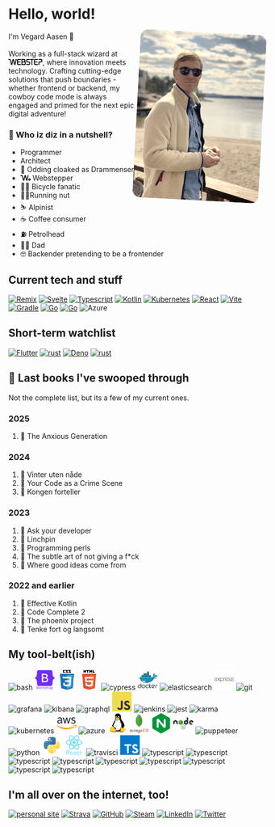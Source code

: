 <h1 align="left">Hello, world!</h1>
<img style="border-radius: 15px; filter: sepia(35%); transform: rotate(3deg)" src="./me.jpeg" width="250" alt="vegard aasen amazing beautiful photo" align="right">
<p>
    I'm Vegard Aasen <span style="overflow: hidden;transition-duration: 0.8s;transition-property: transform;transform: rotate(360deg);">👋</span>
    <br />
    <br />
    Working as a full-stack wizard at <a href="https://www.webstep.no/"><img src="./wo-large.png" height="12px" alt="webstep logo"></a>, 
    where innovation meets technology. 
    Crafting cutting-edge solutions that push boundaries - whether frontend or backend, my cowboy code mode is always engaged and primed for the next epic digital adventure!
</p>

### 🤔 Who iz diz in a nutshell?

* Programmer
* Architect
* 📍 Odding cloaked as Drammenser
* <img src="./wo.png" width="20" alt="webstep logo"> Webstepper
* 🚴‍♂️ Bicycle fanatic
* 🏃‍♂️Running nut
* ⛷ Alpinist
* ☕ ️Coffee consumer
* ⛽️ Petrolhead
* 👨‍👧 Dad
* 🤓 Backender pretending to be a frontender

## Current tech and stuff

[![Remix](https://img.shields.io/badge/remix-grey.svg?style=for-the-badge&logo=remix)](https://remix.run/)
[![Svelte](https://img.shields.io/badge/svelte-grey.svg?style=for-the-badge&logo=svelte)](https://svelte.dev/)
[![Typescript](https://img.shields.io/badge/typescript-grey.svg?style=for-the-badge&logo=typescript)](https://www.typescriptlang.org/)
[![Kotlin](https://img.shields.io/badge/kotlin-grey.svg?style=for-the-badge&logo=kotlin)](https://kotlinlang.org/)
[![Kubernetes](https://img.shields.io/badge/kubernetes-grey.svg?style=for-the-badge&logo=kubernetes)](https://kubernetes.io/)
[![React](https://img.shields.io/badge/react-grey.svg?style=for-the-badge&logo=react)](https://reactjs.org/)
[![Vite](https://img.shields.io/badge/vite-grey.svg?style=for-the-badge&logo=vite)](https://vitejs.dev/)
[![Gradle](https://img.shields.io/badge/gradle-grey.svg?style=for-the-badge&logo=gradle)](https://gradle.org/)
[![Go](https://img.shields.io/badge/golang-grey.svg?style=for-the-badge&logo=go)](https://go.dev/)
 [![Go](https://img.shields.io/badge/datadog-grey.svg?style=for-the-badge&logo=datadog)](https://www.datadoghq.com/)
![Azure](https://img.shields.io/badge/azure-grey.svg?style=for-the-badge&logo=azure-devops)

## Short-term watchlist

[![Flutter](https://img.shields.io/badge/flutter-%23F7DF9F.svg?style=for-the-badge&logo=flutter&logoColor=%23000000)](https://flutter.dev/)
[![rust](https://img.shields.io/badge/rust-%23F7DF9F.svg?style=for-the-badge&logo=rust&logoColor=%23000000)](https://www.rust-lang.org/)
[![Deno](https://img.shields.io/badge/deno-%23F7DF9F.svg?style=for-the-badge&logo=deno&logoColor=%23000000)](https://deno.land/)
[![rust](https://img.shields.io/badge/webassembly-%23F7DF9F.svg?style=for-the-badge&logoColor=%23000000)](https://webassembly.org/)

## 📖 Last books I've swooped through

Not the complete list, but its a few of my current ones.

### 2025

1. 📔 The Anxious Generation

### 2024 

1. 📔 Vinter uten nåde
1. 📔 Your Code as a Crime Scene
1. 📔 Kongen forteller

### 2023

1. 📔 Ask your developer
1. 📔 Linchpin
1. 📔 Programming perls
1. 📔 The subtle art of not giving a f*ck
1. 📔 Where good ideas come from

### 2022 and earlier

1. 📔 Effective Kotlin
1. 📔 Code Complete 2
1. 📔 The phoenix project
1. 📔 Tenke fort og langsomt

## My tool-belt(ish)

<p align="left">
    <img src="https://www.vectorlogo.zone/logos/gnu_bash/gnu_bash-icon.svg" alt="bash" width="40" height="40"/> 
    <img src="https://raw.githubusercontent.com/devicons/devicon/master/icons/bootstrap/bootstrap-plain-wordmark.svg" alt="bootstrap" width="40" height="40"/> 
    <img src="https://raw.githubusercontent.com/devicons/devicon/master/icons/css3/css3-original-wordmark.svg" alt="css3" width="40" height="40"/> 
    <img src="https://raw.githubusercontent.com/devicons/devicon/master/icons/html5/html5-original-wordmark.svg" alt="html5" width="40" height="40"/> 
    <img src="https://raw.githubusercontent.com/simple-icons/simple-icons/6e46ec1fc23b60c8fd0d2f2ff46db82e16dbd75f/icons/cypress.svg" alt="cypress" width="40" height="40"/> 
    <img src="https://raw.githubusercontent.com/devicons/devicon/master/icons/docker/docker-original-wordmark.svg" alt="docker" width="40" height="40"/> 
    <img src="https://www.vectorlogo.zone/logos/elastic/elastic-icon.svg" alt="elasticsearch" width="40" height="40"/> 
    <img src="https://raw.githubusercontent.com/devicons/devicon/master/icons/express/express-original-wordmark.svg" alt="express" width="40" height="40"/> 
    <img src="https://www.vectorlogo.zone/logos/git-scm/git-scm-icon.svg" alt="git" width="40" height="40"/> 
    <img src="https://www.vectorlogo.zone/logos/grafana/grafana-icon.svg" alt="grafana" width="40" height="40"/> 
    <img src="https://www.vectorlogo.zone/logos/elasticco_kibana/elasticco_kibana-icon.svg" alt="kibana" width="40" height="40"/> 
    <img src="https://www.vectorlogo.zone/logos/graphql/graphql-icon.svg" alt="graphql" width="40" height="40"/> 
    <img src="https://raw.githubusercontent.com/devicons/devicon/master/icons/javascript/javascript-original.svg" alt="javascript" width="40" height="40"/> 
    <img src="https://www.vectorlogo.zone/logos/jenkins/jenkins-icon.svg" alt="jenkins" width="40" height="40"/> 
    <img src="https://www.vectorlogo.zone/logos/jestjsio/jestjsio-icon.svg" alt="jest" width="40" height="40"/> 
    <img src="https://raw.githubusercontent.com/detain/svg-logos/780f25886640cef088af994181646db2f6b1a3f8/svg/karma.svg" alt="karma" width="40" height="40"/> 
    <img src="https://www.vectorlogo.zone/logos/kubernetes/kubernetes-icon.svg" alt="kubernetes" width="40" height="40"/> 
    <img src="https://raw.githubusercontent.com/devicons/devicon/master/icons/amazonwebservices/amazonwebservices-original-wordmark.svg" alt="aws" width="40" height="40"/> 
    <img src="https://www.vectorlogo.zone/logos/microsoft_azure/microsoft_azure-icon.svg" alt="azure" width="40" height="40"/> 
    <img src="https://raw.githubusercontent.com/devicons/devicon/master/icons/linux/linux-original.svg" alt="linux" width="40" height="40"/> 
    <img src="https://raw.githubusercontent.com/devicons/devicon/master/icons/mongodb/mongodb-original-wordmark.svg" alt="mongodb" width="40" height="40"/> 
    <img src="https://raw.githubusercontent.com/devicons/devicon/master/icons/nginx/nginx-original.svg" alt="nginx" width="40" height="40"/> 
    <img src="https://raw.githubusercontent.com/devicons/devicon/master/icons/nodejs/nodejs-original-wordmark.svg" alt="nodejs" width="40" height="40"/> 
    <img src="https://www.vectorlogo.zone/logos/pptrdev/pptrdev-official.svg" alt="puppeteer" width="40" height="40"/> 
    <img src="https://cdn.jsdelivr.net/gh/devicons/devicon/icons/kotlin/kotlin-original.svg" alt="python" width="40" height="40"/> 
    <img src="https://raw.githubusercontent.com/devicons/devicon/master/icons/python/python-original.svg" alt="python" width="40" height="40"/> 
    <img src="https://raw.githubusercontent.com/devicons/devicon/master/icons/react/react-original-wordmark.svg" alt="react" width="40" height="40"/> 
    <img src="https://www.vectorlogo.zone/logos/travis-ci/travis-ci-icon.svg" alt="travisci" width="40" height="40"/> 
    <img src="https://raw.githubusercontent.com/devicons/devicon/master/icons/typescript/typescript-original.svg" alt="typescript" width="40" height="40"/> 
    <img src="https://cdn.jsdelivr.net/gh/devicons/devicon/icons/svelte/svelte-original.svg" alt="typescript" width="40" height="40"/> 
    <img src="https://cdn.jsdelivr.net/gh/devicons/devicon/icons/denojs/denojs-original.svg" alt="typescript" width="40" height="40"/> 
    <img src="https://cdn.jsdelivr.net/gh/devicons/devicon/icons/electron/electron-original.svg" alt="typescript" width="40" height="40"/> 
    <img src="https://cdn.jsdelivr.net/gh/devicons/devicon/icons/spring/spring-original.svg" alt="typescript" width="40" height="40"/> 
    <img src="https://cdn.jsdelivr.net/gh/devicons/devicon/icons/perl/perl-original.svg" alt="typescript" width="40" height="40"/> 
    <img src="https://cdn.jsdelivr.net/gh/devicons/devicon/icons/android/android-original.svg" alt="typescript" width="40" height="40"/> 
    <img src="https://cdn.jsdelivr.net/gh/devicons/devicon/icons/redis/redis-original.svg" alt="typescript" width="40" height="40"/> 
    <img src="https://cdn.jsdelivr.net/gh/devicons/devicon/icons/postgresql/postgresql-plain-wordmark.svg" alt="typescript" width="40" height="40"/> 
    <img src="https://cdn.jsdelivr.net/gh/devicons/devicon/icons/go/go-original.svg" alt="typescript" width="40" height="40"/> 
</p>

## I'm all over on the internet, too!

[![personal site](https://img.shields.io/badge/www-vegaasen.com-lightgray.svg?style=for-the-badge)](http://www.vegaasen.com/)
[![Strava](https://img.shields.io/badge/strava-lightgray.svg?style=for-the-badge&logo=strava)](https://www.strava.com/athletes/464570)
[![GitHub](https://img.shields.io/badge/github-lightgray.svg?style=for-the-badge&logo=github)](http://github.com/vegaasen)
[![Steam](https://img.shields.io/badge/steam-lightgray.svg?style=for-the-badge&logo=steam)](https://steamcommunity.com/id/vegaasen)
[![LinkedIn](https://img.shields.io/badge/linkedIn-lightgray.svg?style=for-the-badge&logo=linkedin)](https://no.linkedin.com/in/vegaasen)
[![Twitter](https://img.shields.io/badge/twitter-lightgray.svg?style=for-the-badge&logo=twitter)](https://twitter.com/vegaasen)
